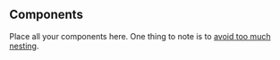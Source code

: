 ## Components

Place all your components here.
One thing to note is to [avoid too much nesting](https://reactjs.org/docs/faq-structure.html#avoid-too-much-nesting).

